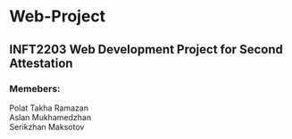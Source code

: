 # Web-Project
## INFT2203 Web Development Project for Second Attestation

###  Memebers:  
Polat Takha Ramazan  
Aslan Mukhamedzhan  
Serikzhan Maksotov
